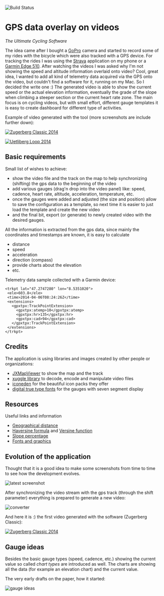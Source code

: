 ![Build Status](https://travis-ci.org/peregin/gps-overlay-on-video.svg?branch=master)

GPS data overlay on videos
==========================
_The Ultimate Cycling Software_

The idea came after I bought a [GoPro](http://gopro.com/cameras/hd-hero3-silver-edition) camera and started to record
some of my rides with the bicycle which were also tracked with a GPS device.
For tracking the rides I was using the [Strava](http://www.strava.com) application on my phone
or a [Garmin Edge 510](http://www.dcrainmaker.com/2013/01/garmin-edge-510-in-depth-review.html).
After watching the videos I was asked why I'm not showing the speed and altitude information overlaid onto video?
Cool, great idea, I wanted to add all kind of telemetry data acquired via the GPS onto the video, but couldn't find a
software for it, running on my Mac. So I decided the write one :)
The generated video is able to show the current speed or the actual elevation information, eventually the grade of the slope when climbing 
a steeper section or the current heart rate zone. 
The main focus is on cycling videos, but with small effort, different gauge templates it is easy to create dashboard for different type of 
activities.

Example of video generated with the tool (more screenshots are include further down):

[![Zugerberg Classic 2014](http://img.youtube.com/vi/N74yLpdebJ8/1.jpg)](http://www.youtube.com/watch?v=N74yLpdebJ8)

[![Uetliberg Loop 2014](http://img.youtube.com/vi/0giJlMyX59I/1.jpg)](http://www.youtube.com/watch?v=0giJlMyX59I)

## Basic requirements
Small list of wishes to achieve:
* show the video file and the track on the map to help synchronizing (shifting) the gps data to the beginning of the video
* add various gauges (drag'n drop into the video panel) like: speed, cadence, heart rate, altitude, acceleration, temperature, etc.
* once the gauges were added and adjusted (the size and position) allow to save the configuration as a template, so next time
it is easier to just load the template and create the new video
* and the final bit, export (or generate) to newly created video with the desired gauges. 

All the information is extracted from the gps data, since mainly the coordinates and timestamps are known, it is easy to calculate
* distance
* speed
* acceleration
* direction (compass)
* provide charts about the elevation
* etc.

Telemetry data sample collected with a Garmin device:
```
<trkpt lat="47.2747280" lon="8.5351020">
 <ele>603.8</ele>
 <time>2014-04-06T08:24:26Z</time>
 <extensions>
   <gpxtpx:TrackPointExtension>
     <gpxtpx:atemp>10</gpxtpx:atemp>
     <gpxtpx:hr>135</gpxtpx:hr>
     <gpxtpx:cad>94</gpxtpx:cad>
   </gpxtpx:TrackPointExtension>
 </extensions>
</trkpt>
```

## Credits
The application is using libraries and images created by other people or organizations:
* [JXMapViewer](http://wiki.openstreetmap.org/wiki/JXMapViewer) to show the map and the track
* [xuggle library](http://www.xuggle.com/) to decode, encode and manipulate video files
* [iconeden](http://www.iconeden.com/icon/category/free) for the beautiful icon packs they offer
* [digital true type fonts](http://www.styleseven.com/) for the gauges with seven segment display

## Resources
Useful links and information
* [Geographical distance](http://en.wikipedia.org/wiki/Geographical_distance)
* [Haversine formula](http://en.wikipedia.org/wiki/Haversine_formula) and [Versine function](http://en.wikipedia.org/wiki/Versine)
* [Slope percentage](http://geology.isu.edu/geostac/Field_Exercise/topomaps/slope_calc.htm)
* [Fonts and graphics](http://www3.ntu.edu.sg/home/ehchua/programming/java/J4b_CustomGraphics.html)

## Evolution of the application
Thought that it is a good idea to make some screenshots from time to time to see how the development evolves.

![latest screenshot](https://raw.github.com/peregin/gps-overlay-on-video/master/doc/evolution/latest.jpg "latest screenshot")

After synchronizing the video stream with the gps track (through the shift parameter) everything is prepared to generate a new video:

![converter](https://raw.github.com/peregin/gps-overlay-on-video/master/doc/evolution/converter.png "converter dialog")

And here it is :) the first video generated with the software (Zugerberg Classic):

[![Zugerberg Classic 2014](https://raw.github.com/peregin/gps-overlay-on-video/master/doc/evolution/youtube.png)](http://www.youtube.com/watch?v=N74yLpdebJ8)

## Gauge ideas
Besides the basic gauge types (speed, cadence, etc.) showing the current value so called _chart types_ are introduced as well.
The charts are showing all the data (for example an elevation chart) and the current value.

The very early drafts on the paper, how it started:

![gauge ideas](https://raw.github.com/peregin/gps-overlay-on-video/master/doc/gauge-ideas.jpg "gauge ideas")